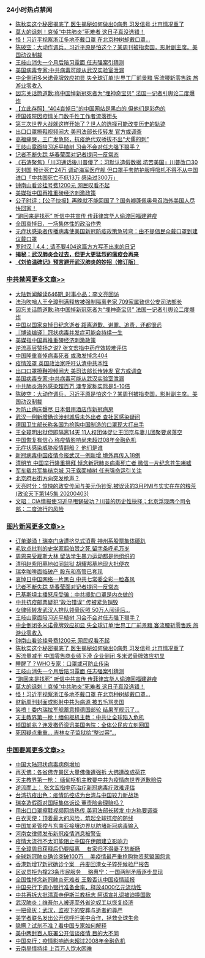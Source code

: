 <div class="catlist">
<h3>24小时热点禁闻</h3>
<ul>
<li><a href="https://github.com/fqnews/bnews/blob/master/topimagenews/20200404/1306721.md">陈秋实这个秘密揭底了 医生揭秘如何做出0病患 习发信号 北京情况重了</a></li>
<li><a href="https://github.com/fqnews/bnews/blob/master/topimagenews/20200404/1306674.md">莫大的讽刺！哀悼“中共肺炎”死难者 这日子真没选错！</a></li>
<li><a href="https://github.com/fqnews/bnews/blob/master/topimagenews/20200404/1306668.md">怪！习近平视察浙江多地不戴口罩 在北京种树却戴口罩...</a></li>
<li><a href="https://github.com/fqnews/bnews/blob/master/cbnews/20200404/1306751.md">陈破空：大动作调兵，习近平原是怕这个？某周刊被指卖国，影射副主席。美国动议制裁 </a></li>
<li><a href="https://github.com/fqnews/bnews/blob/master/topimagenews/20200404/1306718.md">王岐山消失一个月后陪习露面 任志强案引猜测</a></li>
<li><a href="https://github.com/fqnews/bnews/blob/master/cbnews/20200404/1306676.md">美国病毒专家:中共病毒可能从武汉实验室泄漏</a></li>
<li><a href="https://github.com/fqnews/bnews/blob/master/topimagenews/20200404/1306801.md">中企倒闭多米诺骨牌效应初显 失全球订单!世界工厂前景黯 客流腰斩零售跌 旅游业零收入</a></li>
<li><a href="https://github.com/fqnews/bnews/blob/master/cbnews/20200405/1306856.md">因忘关话筒道歉:称中国悼新冠死者为“埋神奇宝贝” 法国一记者引舆论二度爆炸</a></li>
<li><a href="https://github.com/fqnews/bnews/blob/master/baitai/20200404/1306690.md">【立此存照】“404哀悼日”的中国网站是黑白的 但他们是彩色的</a></li>
<li><a href="https://github.com/fqnews/bnews/blob/master/baitai/20200404/1306705.md">德国妓院因疫情关门数千性工作者流落街头</a></li>
<li><a href="https://github.com/fqnews/bnews/blob/master/comments/20200405/1306866.md">第三次世界大战就这样开始了？世人的选择可能改变历史的轨迹</a></li>
<li><a href="https://github.com/fqnews/bnews/blob/master/cbnews/20200404/1306768.md">出口口罩擦鞋视频闹大 美司法部长传转发 官方或调查</a></li>
<li><a href="https://github.com/fqnews/bnews/blob/master/baitai/20200404/1306689.md">高福痛哭&#65292;王广发急怒&#65292;抗疫绝代双骄拔不出&#8220;犬儒的刺&#8221;</a></li>
<li><a href="https://github.com/fqnews/bnews/blob/master/topimagenews/20200404/1306845.md">王岐山露面陪习近平植树 习会不会对任志强下狠手？</a></li>
<li><a href="https://github.com/fqnews/bnews/blob/master/topimagenews/20200405/1306982.md">记者不断失踪 华春莹面对记者提问一反常态</a></li>
<li><a href="https://github.com/fqnews/bnews/blob/master/bannedvideo/20200405/1306878.md">《石涛聚焦》「川习通话後川普傻了：习默认造假数据 坑苦美国」川普改口30天封国 预计死亡24万 调动海军医疗舰 但口罩手套防护服呼吸机不得不从中国进口「中共国死亡不低13万 感染过300万」 </a></li>
<li><a href="https://github.com/fqnews/bnews/blob/master/topimagenews/20200404/1306725.md">钟南山看诊挂号费1200元 网民叹看不起</a></li>
<li><a href="https://github.com/fqnews/bnews/blob/master/cbnews/20200404/1306814.md">美媒指中国再推重磅经济刺激政策</a></li>
<li><a href="https://github.com/fqnews/bnews/blob/master/bannedvideo/20200405/1306889.md">公子时评：【公子快报】再晚就不能回国了？国务卿蓬佩奥号召海外美国人尽快回家！ </a></li>
<li><a href="https://github.com/fqnews/bnews/blob/master/topimagenews/20200404/1306717.md">“跑回来是找死” 听信中共宣传 传菲律宾华人偷渡回福建避疫</a></li>
<li><a href="https://github.com/fqnews/bnews/blob/master/baitai/20200404/1306807.md">全国哀悼日，一场集体性的政治作秀</a></li>
<li><a href="https://github.com/fqnews/bnews/blob/master/worldnews/20200405/1306911.md">无症状感染者传播病毒使美国新冠防疫政策急转弯：由不提倡民众戴口罩到建议戴口罩</a></li>
<li><a href="https://github.com/fqnews/bnews/blob/master/baitai/20200405/1306897.md">罗时汉 &#124; 4.4：请不要404这篇方方写不出来的日记</a></li>
<li><b><a href="https://github.com/fqnews/bnews/blob/master/comments/20200211/1275071.md" target="_blank">揭秘：武汉肺炎会过去，但更大更猛烈的瘟疫会再来</a></b></li>
<li><b><a href="https://github.com/fqnews/bnews/blob/master/comments/20200207/1272816.md" target="_blank">《刘伯温碑记》预言避开武汉肺炎的妙招（修订版）</a></b></li>
</ul>
</div>

<div class="catlist">
<h3><a href="https://github.com/fqnews/bnews/blob/master/cbnews/" target="_blank">中共禁闻</a><span><a href="https://github.com/fqnews/bnews/blob/master/cbnews/" target="_blank" rel="nofollow">更多文章>></a></span></h3>
<ul>
<li><a href="https://github.com/fqnews/bnews/blob/master/cbnews/20200405/1307017.md" target="_blank">大陆新闻解读646期_时事小品：李文亮回访</a></li>
<li><a href="https://github.com/fqnews/bnews/blob/master/cbnews/20200405/1306892.md" target="_blank">法治吹哨人王全璋刑满释放被强制隔离老家 709家属致信公安司法部长</a></li>
<li><a href="https://github.com/fqnews/bnews/blob/master/cbnews/20200405/1306856.md" target="_blank">因忘关话筒道歉:称中国悼新冠死者为“埋神奇宝贝” 法国一记者引舆论二度爆炸</a></li>
<li><a href="https://github.com/fqnews/bnews/blob/master/cbnews/20200404/1306843.md" target="_blank">中国以国家哀悼日纪念逝者 距离道歉、谢罪、追责，还都很远</a></li>
<li><a href="https://github.com/fqnews/bnews/blob/master/cbnews/20200404/1306822.md" target="_blank">〖博谈编译〗冠状病毒并发症可能会持续一生</a></li>
<li><a href="https://github.com/fqnews/bnews/blob/master/cbnews/20200404/1306814.md" target="_blank">美媒指中国再推重磅经济刺激政策</a></li>
<li><a href="https://github.com/fqnews/bnews/blob/master/cbnews/20200404/1306800.md" target="_blank">逆流高层赞扬之说? 张文宏指中药疗效较难评估</a></li>
<li><a href="https://github.com/fqnews/bnews/blob/master/cbnews/20200404/1306797.md" target="_blank">中国隆重哀悼病毒死者 或激发悼念404</a></li>
<li><a href="https://github.com/fqnews/bnews/blob/master/cbnews/20200404/1306781.md" target="_blank">疫情笼罩 英国政治家呼吁认清中共本性</a></li>
<li><a href="https://github.com/fqnews/bnews/blob/master/cbnews/20200404/1306768.md" target="_blank">出口口罩擦鞋视频闹大 美司法部长传转发 官方或调查</a></li>
<li><a href="https://github.com/fqnews/bnews/blob/master/cbnews/20200404/1306676.md" target="_blank">美国病毒专家:中共病毒可能从武汉实验室泄漏</a></li>
<li><a href="https://github.com/fqnews/bnews/blob/master/cbnews/20200404/1306675.md" target="_blank">中共肺炎海外感染超百万 澳专家称实际是5-10倍</a></li>
<li><a href="https://github.com/fqnews/bnews/blob/master/cbnews/20200404/1306751.md" target="_blank">陈破空：大动作调兵，习近平原是怕这个？某周刊被指卖国，影射副主席。美国动议制裁</a></li>
<li><a href="https://github.com/fqnews/bnews/blob/master/cbnews/20200404/1306734.md" target="_blank">为防止病床罄尽 日本借用酒店作新冠病房</a></li>
<li><a href="https://github.com/fqnews/bnews/blob/master/cbnews/20200404/1306733.md" target="_blank">武汉一例新增确诊涉封城后未外出者 查社区感染疑问</a></li>
<li><a href="https://github.com/fqnews/bnews/blob/master/cbnews/20200404/1306732.md" target="_blank">德国卫生部长称各国为抢购中国制造的口罩现大打出手</a></li>
<li><a href="https://github.com/fqnews/bnews/blob/master/cbnews/20200404/1306710.md" target="_blank">王全璋明出狱但即隔离14天 11人权团体促让王回京与妻儿团聚要求落空</a></li>
<li><a href="https://github.com/fqnews/bnews/blob/master/cbnews/20200404/1306709.md" target="_blank">中国恢复有信心 称疫情影响尚未超过08年金融危机</a></li>
<li><a href="https://github.com/fqnews/bnews/blob/master/cbnews/20200404/1306708.md" target="_blank">无症状感染威胁疫情翻船？ 他们是谁</a></li>
<li><a href="https://github.com/fqnews/bnews/blob/master/cbnews/20200404/1306699.md" target="_blank">新冠病毒中国疫情今报武汉一例新增 境外再传入18例</a></li>
<li><a href="https://github.com/fqnews/bnews/blob/master/cbnews/20200404/1306698.md" target="_blank">清明节 中国举行隆重祭拜 悼念新冠肺炎病毒死亡者 微信一片纪念苍生唏嘘</a></li>
<li><a href="https://github.com/fqnews/bnews/blob/master/cbnews/20200404/1306586.md" target="_blank">军车载共军集结京城 习王露面植树 任志强命运引关注</a></li>
<li><a href="https://github.com/fqnews/bnews/blob/master/cbnews/20200404/1306581.md" target="_blank">北京府右街方向突发枪声？</a></li>
<li><a href="https://github.com/fqnews/bnews/blob/master/cbnews/20200404/1306564.md" target="_blank">天亮时分：惊悚的政变传闻与美元伪钞案,被误读的3月PMI与实实在在的粮荒(政论天下第145集 20200403)</a></li>
<li><a href="https://github.com/fqnews/bnews/blob/master/cbnews/20200404/1306535.md" target="_blank">文昭：CIA情报使习近平甩锅破功？川普的历史性抉择；北京浮现两个司令部；二度流行的风险</a></li>

</ul>
</div>
<div class="catlist">
<h3><a href="https://github.com/fqnews/bnews/blob/master/topimagenews/" target="_blank">图片新闻</a><span><a href="https://github.com/fqnews/bnews/blob/master/topimagenews/" target="_blank" rel="nofollow">更多文章>></a></span></h3>
<ul>
<li><a href="https://github.com/fqnews/bnews/blob/master/topimagenews/20200405/1307015.md" target="_blank">订单潮涌！瑞幸门店遭挤兑式消费 神州系股票集体砸趴</a></li>
<li><a href="https://github.com/fqnews/bnews/blob/master/topimagenews/20200405/1307014.md" target="_blank">毛钦点批判的史学家翦伯赞之死 留字条呼毛万岁</a></li>
<li><a href="https://github.com/fqnews/bnews/blob/master/topimagenews/20200405/1307013.md" target="_blank">周恩来受雇斯大林 留法学生暴力运动都是他组织的</a></li>
<li><a href="https://github.com/fqnews/bnews/blob/master/topimagenews/20200405/1307012.md" target="_blank">清明赵紫阳墓地如同监狱 胡耀邦墓地现大批便衣</a></li>
<li><a href="https://github.com/fqnews/bnews/blob/master/topimagenews/20200405/1307011.md" target="_blank">瑞幸咖啡面临破产 股东和高管已套现</a></li>
<li><a href="https://github.com/fqnews/bnews/blob/master/topimagenews/20200405/1306983.md" target="_blank">哀悼日中国网络一片黑白 中共七常委全彩一脸春风</a></li>
<li><a href="https://github.com/fqnews/bnews/blob/master/topimagenews/20200405/1306982.md" target="_blank">记者不断失踪 华春莹面对记者提问一反常态</a></li>
<li><a href="https://github.com/fqnews/bnews/blob/master/topimagenews/20200405/1306981.md" target="_blank">巴基斯坦主播怒斥受骗：中共援助口罩是内衣做的</a></li>
<li><a href="https://github.com/fqnews/bnews/blob/master/topimagenews/20200405/1306980.md" target="_blank">中共抗疫邮票疑犯“政治错误” 传被紧急销毁</a></li>
<li><a href="https://github.com/fqnews/bnews/blob/master/topimagenews/20200405/1306979.md" target="_blank">女律师转发武汉人排队领骨灰照 50万人阅读后…</a></li>
<li><a href="https://github.com/fqnews/bnews/blob/master/topimagenews/20200404/1306845.md" target="_blank">王岐山露面陪习近平植树 习会不会对任志强下狠手？</a></li>
<li><a href="https://github.com/fqnews/bnews/blob/master/topimagenews/20200404/1306801.md" target="_blank">中企倒闭多米诺骨牌效应初显 失全球订单!世界工厂前景黯 客流腰斩零售跌 旅游业零收入</a></li>
<li><a href="https://github.com/fqnews/bnews/blob/master/topimagenews/20200404/1306725.md" target="_blank">钟南山看诊挂号费1200元 网民叹看不起</a></li>
<li><a href="https://github.com/fqnews/bnews/blob/master/topimagenews/20200404/1306721.md" target="_blank">陈秋实这个秘密揭底了 医生揭秘如何做出0病患 习发信号 北京情况重了</a></li>
<li><a href="https://github.com/fqnews/bnews/blob/master/topimagenews/20200404/1306720.md" target="_blank">客流量减半 中国零售商业绩下滑 企业倒闭 多米诺骨牌效应初显</a></li>
<li><a href="https://github.com/fqnews/bnews/blob/master/topimagenews/20200404/1306719.md" target="_blank">睡醒了？WHO专家：口罩或可防止传染</a></li>
<li><a href="https://github.com/fqnews/bnews/blob/master/topimagenews/20200404/1306718.md" target="_blank">王岐山消失一个月后陪习露面 任志强案引猜测</a></li>
<li><a href="https://github.com/fqnews/bnews/blob/master/topimagenews/20200404/1306717.md" target="_blank">“跑回来是找死” 听信中共宣传 传菲律宾华人偷渡回福建避疫</a></li>
<li><a href="https://github.com/fqnews/bnews/blob/master/topimagenews/20200404/1306674.md" target="_blank">莫大的讽刺！哀悼“中共肺炎”死难者 这日子真没选错！</a></li>
<li><a href="https://github.com/fqnews/bnews/blob/master/topimagenews/20200404/1306668.md" target="_blank">怪！习近平视察浙江多地不戴口罩 在北京种树却戴口罩&#8230;</a></li>
<li><a href="https://github.com/fqnews/bnews/blob/master/topimagenews/20200404/1306639.md" target="_blank">财新周刊封面或影射中共为病源 被五毛骂卖国</a></li>
<li><a href="https://github.com/fqnews/bnews/blob/master/topimagenews/20200404/1306636.md" target="_blank">笑喷！委内瑞拉军舰蓄意撞德国邮轮 结果军舰沉了&#8230;</a></li>
<li><a href="https://github.com/fqnews/bnews/blob/master/topimagenews/20200404/1306635.md" target="_blank">天主教界第一枪！缅甸枢机主教：中共让全球陷入危机</a></li>
<li><a href="https://github.com/fqnews/bnews/blob/master/topimagenews/20200404/1306634.md" target="_blank">锁国前兆？连发撤侨资讯美国务院：全体公民应立刻回国</a></li>
<li><a href="https://github.com/fqnews/bnews/blob/master/topimagenews/20200404/1306633.md" target="_blank">死因疑点重重… 吉林女子监狱给“整过容”…</a></li>

</ul>
</div>
<div class="catlist">
<h3><a href="https://github.com/fqnews/bnews/blob/master/headline/" target="_blank">中国要闻</a><span><a href="https://github.com/fqnews/bnews/blob/master/headline/" target="_blank" rel="nofollow">更多文章>></a></span></h3>
<ul>
<li><a href="https://github.com/fqnews/bnews/blob/master/headline/20200405/1307016.md" target="_blank">中国大陆冠状病毒病例增加</a></li>
<li><a href="https://github.com/fqnews/bnews/blob/master/headline/20200405/1307008.md" target="_blank">再灭佛：各省佛寺景区大量佛像遭强拆 大佛遭改成荷花</a></li>
<li><a href="https://github.com/fqnews/bnews/blob/master/headline/20200405/1306882.md" target="_blank">天主教界第一枪： 缅甸枢机主教要中共为疫情向世界道歉赔偿</a></li>
<li><a href="https://github.com/fqnews/bnews/blob/master/headline/20200405/1306881.md" target="_blank">逆流而上： 张文宏指中药治疗新冠病毒疗效难评估</a></li>
<li><a href="https://github.com/fqnews/bnews/blob/master/headline/20200405/1306880.md" target="_blank">台湾抗疫出色：疫情防控成为台湾与中国较力新战场</a></li>
<li><a href="https://github.com/fqnews/bnews/blob/master/headline/20200405/1306853.md" target="_blank">瑞幸造假面对国际集体诉讼 董责险会理赔吗？</a></li>
<li><a href="https://github.com/fqnews/bnews/blob/master/headline/20200405/1306850.md" target="_blank">用出口口罩擦鞋视频网络热传 美司法部长转发 中方称要调查</a></li>
<li><a href="https://github.com/fqnews/bnews/blob/master/headline/20200404/1306839.md" target="_blank">白衣天使：顶着最大的风险，筑起全球抗疫的防线</a></li>
<li><a href="https://github.com/fqnews/bnews/blob/master/headline/20200404/1306835.md" target="_blank">中国加紧管控与东南亚接壤边界以防堵新冠病毒输入</a></li>
<li><a href="https://github.com/fqnews/bnews/blob/master/headline/20200404/1306828.md" target="_blank">河南女律师发布新冠疫情消息被警告</a></li>
<li><a href="https://github.com/fqnews/bnews/blob/master/headline/20200404/1306824.md" target="_blank">疫情大流行不太可能阻止中国在伊朗建立影响力</a></li>
<li><a href="https://github.com/fqnews/bnews/blob/master/headline/20200404/1306817.md" target="_blank">王全璋周日获释后仍要隔离  　有家归不得妻子愁断肠</a></li>
<li><a href="https://github.com/fqnews/bnews/blob/master/headline/20200404/1306816.md" target="_blank">全球新冠肺炎确诊突破100万　  美疫情最严重抢购物资惹盟国怨言</a></li>
<li><a href="https://github.com/fqnews/bnews/blob/master/headline/20200404/1306815.md" target="_blank">香港新增17新冠确诊个案　丹麦回港女子猝死候验尸报告</a></li>
<li><a href="https://github.com/fqnews/bnews/blob/master/headline/20200404/1306803.md" target="_blank">区议员拒为撑23条市民服务　 骆惠宁：一国两制矛盾逐步显现</a></li>
<li><a href="https://github.com/fqnews/bnews/blob/master/headline/20200404/1306798.md" target="_blank">全国性悼念新冠肺炎死难者  王毅否认中国疫情延报</a></li>
<li><a href="https://github.com/fqnews/bnews/blob/master/headline/20200404/1306764.md" target="_blank">中国央行下调小银行准备金率，释放4000亿元流动性</a></li>
<li><a href="https://github.com/fqnews/bnews/blob/master/headline/20200404/1306663.md" target="_blank">中共再拆大批清真寺伊斯兰教标志 阿语宣礼词被迫换国歌</a></li>
<li><a href="https://github.com/fqnews/bnews/blob/master/headline/20200404/1306630.md" target="_blank">武汉肺炎：维吾尔人被逐至外省沦奴工以恢复经济</a></li>
<li><a href="https://github.com/fqnews/bnews/blob/master/headline/20200404/1306557.md" target="_blank">一把骨灰：武汉，监视下的安葬与逝者的尊严</a></li>
<li><a href="https://github.com/fqnews/bnews/blob/master/headline/20200404/1306490.md" target="_blank">美学者联名发出公开信呼吁美中合作，拯救全球生命</a></li>
<li><a href="https://github.com/fqnews/bnews/blob/master/headline/20200404/1306489.md" target="_blank">隐瞒？试剂不准？看中国专家如何解释</a></li>
<li><a href="https://github.com/fqnews/bnews/blob/master/headline/20200404/1306488.md" target="_blank">美中两封百人联署公开信谈疫情 目的大不同</a></li>
<li><a href="https://github.com/fqnews/bnews/blob/master/headline/20200404/1306454.md" target="_blank">中国央行：疫情影响尚未超过2008年金融危机</a></li>
<li><a href="https://github.com/fqnews/bnews/blob/master/headline/20200404/1306453.md" target="_blank">云南旱情持续  上百万人饮水困难</a></li>

</ul>
</div>